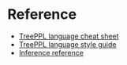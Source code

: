 # Reference

  - [TreePPL language cheat sheet](reference/cheat-sheet)
  - [TreePPL language style guide](reference/styleguide)
  - [Inference reference](reference/inference)
